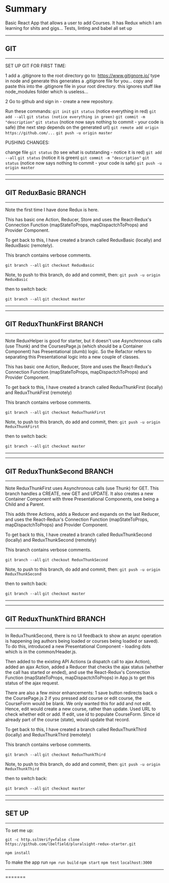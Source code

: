 # Summary

Basic React App that allows a user to add Courses. 
It has Redux which I am learning for shits and gigs... 
Tests, linting and babel all set up



******************************************************************************************************************************        
## GIT
******************************************************************************************************************************

SET UP GIT FOR FIRST TIME:

1 add a .gitignore to the root directory
    go to: https://www.gitignore.io/
    type in node and generate
    this generates a .gitignore file for you...
    copy and paste this into the .gitignore file in your root directory.
    this ignores stuff like node_modules folder which is useless...


2 Go to github and sign in - create a new repository.

Run these commands:
    `git init`
    `git status` (notice everything in red)
    `git add --all`
    `git status (notice everything in green)`
    `git commit -m "description"`
    `git status` (notice now says nothing to commit - your code is safe)
    (the next step depends on the generated url)
    `git remote add origin https://github.com/...`
    `git push -u origin master`


PUSHING CHANGES:

change file
`git status` (to see what is outstanding - notice it is red)
`git add --all`
`git status` (notice it is green)
`git commit -m "description"`
`git status` (notice now says nothing to commit - your code is safe)
`git push -u origin master`

******************************************************************************************************************************

******************************************************************************************************************************        
## GIT ReduxBasic BRANCH
******************************************************************************************************************************

Note the first time I have done Redux is here. 

This has basic one Action, Reducer, Store and uses the React-Redux's Connection Function (mapStateToProps, mapDispactchToProps) and Provider Component.

To get back to this, I have created a branch called ReduxBasic (locally) and ReduxBasic (remotely).

This branch contains verbose comments.

`git branch --all`
`git checkout ReduxBasic`

Note, to push to this branch, do add and commit, then:
`git push -u origin ReduxBasic`

then to switch back:

`git branch --all`
`git checkout master`

******************************************************************************************************************************

******************************************************************************************************************************        
## GIT ReduxThunkFirst BRANCH
******************************************************************************************************************************

Note ReduxHelper is good for starter, but it doesn't use Asynchronous calls (use Thunk) and the CoursesPage.js (which should be a Container Component) has Presentational (dumb) logic. So the Refactor refers to separating this Presentational logic into a new couple of classes. 

This has basic one Action, Reducer, Store and uses the React-Redux's Connection Function (mapStateToProps, mapDispactchToProps) and Provider Component.

To get back to this, I have created a branch called ReduxThunkFirst (locally) and ReduxThunkFirst (remotely)

This branch contains verbose comments.

`git branch --all`
`git checkout ReduxThunkFirst`

Note, to push to this branch, do add and commit, then:
`git push -u origin ReduxThunkFirst`

then to switch back:

`git branch --all`
`git checkout master`

******************************************************************************************************************************


******************************************************************************************************************************        
## GIT ReduxThunkSecond BRANCH
******************************************************************************************************************************

Note ReduxThunkFirst uses Asynchronous calls (use Thunk) for GET. This branch handles a CREATE, new GET and UPDATE. It also creates a new Container Component with three Presentational Components, one being a Child and a Parent. 

This adds three Actions, adds a Reducer and expands on the last Reducer, and uses the React-Redux's Connection Function (mapStateToProps, mapDispactchToProps) and Provider Component.

To get back to this, I have created a branch called ReduxThunkSecond (locally) and ReduxThunkSecond (remotely)

This branch contains verbose comments.

`git branch --all`
`git checkout ReduxThunkSecond`

Note, to push to this branch, do add and commit, then:
`git push -u origin ReduxThunkSecond`

then to switch back:

`git branch --all`
`git checkout master`

******************************************************************************************************************************

******************************************************************************************************************************        
## GIT ReduxThunkThird BRANCH
******************************************************************************************************************************

In ReduxThunkSecond, there is no UI feedback to show an async operation is happening (eg authors being loaded or courses being loaded or saved).
To do this, introduced a new Presentational Component - loading dots which is in the common/Header.js. 

Then added to the existing API Actions (a dispatch call to ajax Action), added an ajax Action, added a Reducer that checks the ajax status (whether the call has started or ended), and use the React-Redux's Connection Function (mapStateToProps, mapDispactchToProps) in App.js to get this status of the ajax request.

There are also a few minor enhancements:
    1 save button redirects back o the CoursePage.js
    2 if you pressed add course or edit course, the CourseForm would be blank. We only wanted this for add and not edit. Hence, edit would create a new course, rather than update. Used URL to check whether edit or add. If edit, use id to populate CourseForm. Since id already part of the course (state), would update that record. 

To get back to this, I have created a branch called ReduxThunkThird (locally) and ReduxThunkThird (remotely)

This branch contains verbose comments.

`git branch --all`
`git checkout ReduxThunkThird`

Note, to push to this branch, do add and commit, then:
`git push -u origin ReduxThunkThird`

then to switch back:

`git branch --all`
`git checkout master`

******************************************************************************************************************************


******************************************************************************************************************************
## SET UP
******************************************************************************************************************************

To set me up:

`git -c http.sslVerify=false clone https://github.com/lbelfield/pluralsight-redux-starter.git`

`npm install`


To make the app run
    `npm run build`
    `npm start`
    `npm test`
    `localhost:3000`

******************************************************************************************************************************
=======
